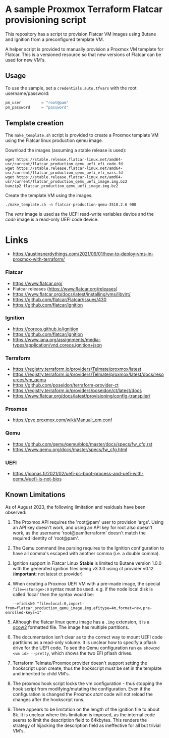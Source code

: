 # A sample Proxmox Terraform Flatcar provisioning script

This repository has a script to provision Flatcar VM images using
Butane and Ignition from a preconfigured template VM.

A helper script is provided to manually provision a Proxmox VM template for
Flatcar. This is a versioned resource so that new versions of Flatcar can be
used for new VM's.

## Usage

To use the sample, set a `credentials.auto.tfvars` with the root username/password:

```terraform
pm_user         = "root@pam"
pm_password     = "password"
```

## Template creation

The `make_template.sh` script is provided to create a Proxmox template VM using the
Flatcar linux production qemu image.

Download the images (assuming a stable release is used):

```shell
wget https://stable.release.flatcar-linux.net/amd64-usr/current/flatcar_production_qemu_uefi_efi_code.fd 
wget https://stable.release.flatcar-linux.net/amd64-usr/current/flatcar_production_qemu_uefi_efi_vars.fd 
wget https://stable.release.flatcar-linux.net/amd64-usr/current/flatcar_production_qemu_uefi_image.img.bz2 
bunzip2 flatcar_production_qemu_uefi_image.img.bz2
```
Create the template VM using the images.
```shell
./make_template.sh -n flatcar-production-qemu-3510.2.6 900
```
The *vars* image is used as the UEFI read-write variables device and the *code* image is a
read-only UEFI code device. 

# Links

- https://austinsnerdythings.com/2021/09/01/how-to-deploy-vms-in-proxmox-with-terraform/

### Flatcar

- https://www.flatcar.org/
- Flatcar releases (https://www.flatcar.org/releases)
- https://www.flatcar.org/docs/latest/installing/vms/libvirt/
- https://github.com/flatcar/Flatcar/issues/430
- https://github.com/flatcar/ignition

### Ignition
- https://coreos.github.io/ignition
- https://github.com/flatcar/ignition
- https://www.iana.org/assignments/media-types/application/vnd.coreos.ignition+json

### Terraform

- https://registry.terraform.io/providers/Telmate/proxmox/latest
- https://registry.terraform.io/providers/Telmate/proxmox/latest/docs/resources/vm_qemu
- https://github.com/poseidon/terraform-provider-ct
- https://registry.terraform.io/providers/poseidon/ct/latest/docs
- https://www.flatcar.org/docs/latest/provisioning/config-transpiler/


### Proxmox
- https://pve.proxmox.com/wiki/Manual:_qm.conf

### Qemu
- https://github.com/qemu/qemu/blob/master/docs/specs/fw_cfg.rst
- https://www.qemu.org/docs/master/specs/fw_cfg.html

### UEFI
- https://joonas.fi/2021/02/uefi-pc-boot-process-and-uefi-with-qemu/#uefi-is-not-bios

## Known Limitations

As of August 2023, the following limitation and residuals have been observed:

1. The Proxmox API requires the 'root@pam' user to provision 'args'. Using 
an API key doesn't work, and using an API key for root also doesn't work, 
as the username 'root@pam!terraform' doesn't match the required identity of 'root@pam'.

2. The Qemu command line parsing requires to the Ignition configuration to have all 
comma's escaped with another comma (i.e. a double comma).

3. Ignition support in Flatcar Linux **Stable** is limited to Butane version 1.0.0 with the generated
ignition files being v3.3.0 using ct provider v0.12 (**important**: not latest ct provider)

4. When creating a Proxmox UEFI VM with a pre-made image, the special `file=<storage>:0`
syntax must be used. e.g. if the node local disk is called 'local' then the syntax would be:
```
   --efidisk0 "file=local:0,import-from=flatcar_production_qemu_image.img,efitype=4m,format=raw,pre-enrolled-keys=1"
```

5. Although the flatcar linux qemu image has a `.img` extension, it is 
a [qcow2](https://en.wikipedia.org/wiki/Qcow) formatted file. The image has multiple partitions.

6. The documentation isn't clear as to the correct way to mount UEFI code partitions as
a read-only volume. It is unclear how to specify a pflash drive for the UEFI code. To see
the Qemu configuration run `qm showcmd <vm id> --pretty`, which shows the two EFI
pflash drives.

7. Terraform Telmate/Proxmox provider doesn't support setting the hookscript upon create, thus
the hookscript must be set in the template and inherited to child VM's.

8. The proxmox hook script locks the vm configuration - thus stopping the hook script
from modifying/mutating the configuration. Even if the configuration is changed the
Proxmox *start* code will not reload the changes after the hookscript runs.

9. There appears to be limitation on the length of the ignition file to about 8k.
It is unclear where this limitation is imposed, as the internal code seems to limit
the description field to 64kbytes. This renders the strategy of hijacking the description
field as ineffective for all but trivial VM's.